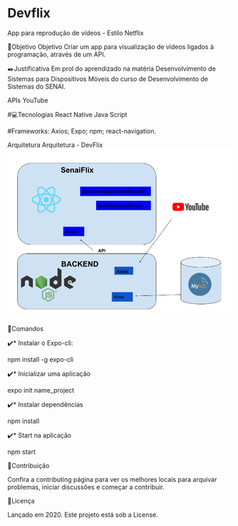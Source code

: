 # Devflix
App para reprodução de vídeos - Estilo Netflix

🎯Objetivo
Objetivo Criar um app para visualização de vídeos ligados à programação, através de um API.

✒️Justificativa
Em prol do aprendizado na matéria Desenvolvimento de Sistemas para Dispositivos Móveis do curso de Desenvolvimento de Sistemas do SENAI.

APIs
YouTube

#💻Tecnologias
React Native
Java Script

#Frameworks:
Axios;
Expo;
npm;
react-navigation.

Arquitetura Arquitetura - DevFlix
![Untitled drawing](https://github.com/mauriciodw2/supreme-eureka/blob/master/Untitled%20drawing.png)

👷Comandos

✔️* Instalar o Expo-cli:

npm install -g expo-cli

✔️* Inicializar uma aplicação

expo init name_project

✔️* Instalar dependências

npm install

✔️* Start na aplicação

npm start

🤝Contribuição

Confira a contributing página para ver os melhores locais para arquivar problemas, iniciar discussões e começar a contribuir.

📄Licença

Lançado em 2020. Este projeto está sob a License.
